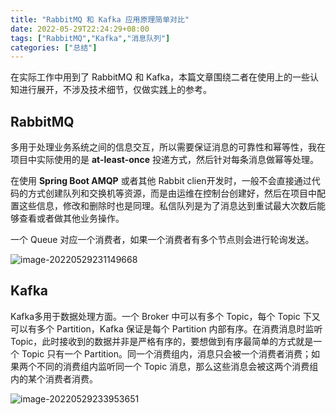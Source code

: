 ```yaml
---
title: "RabbitMQ 和 Kafka 应用原理简单对比"
date: 2022-05-29T22:24:29+08:00
tags: ["RabbitMQ","Kafka","消息队列"]
categories: ["总结"]
---
```


在实际工作中用到了 RabbitMQ 和 Kafka，本篇文章围绕二者在使用上的一些认知进行展开，不涉及技术细节，仅做实践上的参考。

## RabbitMQ

多用于处理业务系统之间的信息交互，所以需要保证消息的可靠性和幂等性，我在项目中实际使用的是 **at-least-once** 投递方式，然后针对每条消息做幂等处理。

在使用 **Spring Boot AMQP**  或者其他 Rabbit clien开发时，一般不会直接通过代码的方式创建队列和交换机等资源，而是由运维在控制台创建好，然后在项目中配置这些信息，修改和删除时也是同理。私信队列是为了消息达到重试最大次数后能够查看或者做其他业务操作。

一个 Queue 对应一个消费者，如果一个消费者有多个节点则会进行轮询发送。

![image-20220529231149668](https://ahian-blog.oss-cn-beijing.aliyuncs.com/images/2022-05-29-151152.png)



## Kafka

Kafka多用于数据处理方面。一个 Broker 中可以有多个 Topic，每个 Topic 下又可以有多个 Partition，Kafka 保证是每个 Partition 内部有序。在消费消息时监听 Topic，此时接收到的数据并非是严格有序的，要想做到有序最简单的方式就是一个 Topic 只有一个 Partition。同一个消费组内，消息只会被一个消费者消费；如果两个不同的消费组内监听同一个 Topic 消息，那么这些消息会被这两个消费组内的某个消费者消费。

![image-20220529233953651](https://ahian-blog.oss-cn-beijing.aliyuncs.com/images/2022-05-29-153955.png)
